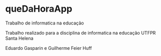 # queDaHoraApp
Trabalho de informatica na educação

Trabalho realizado para a disciplina de informatica na educação UTFPR Santa Helena

Eduardo Gasparin e Guilherme Feier Huff